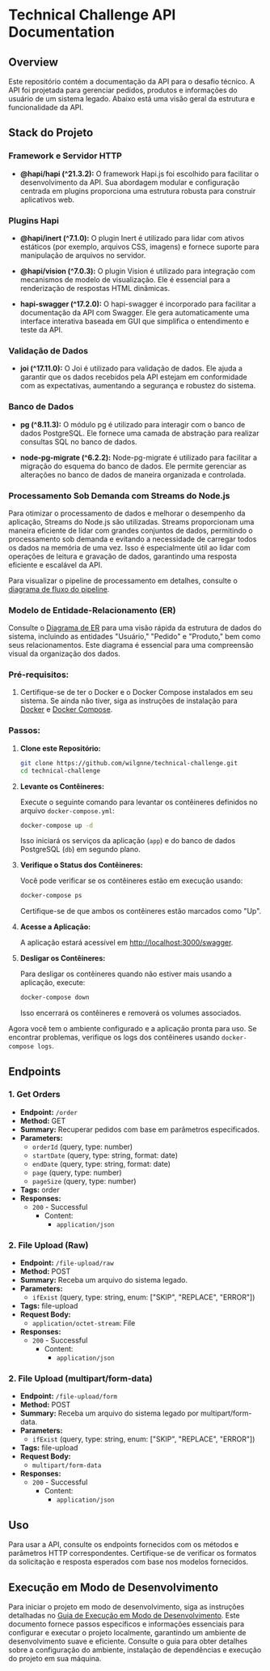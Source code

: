 # Technical Challenge API Documentation

## Overview

Este repositório contém a documentação da API para o desafio técnico. A API foi projetada para gerenciar pedidos, produtos e informações do usuário de um sistema legado. Abaixo está uma visão geral da estrutura e funcionalidade da API.

## Stack do Projeto

### Framework e Servidor HTTP
- **@hapi/hapi (^21.3.2):** O framework Hapi.js foi escolhido para facilitar o desenvolvimento da API. Sua abordagem modular e configuração centrada em plugins proporciona uma estrutura robusta para construir aplicativos web.

### Plugins Hapi
- **@hapi/inert (^7.1.0):** O plugin Inert é utilizado para lidar com ativos estáticos (por exemplo, arquivos CSS, imagens) e fornece suporte para manipulação de arquivos no servidor.

- **@hapi/vision (^7.0.3):** O plugin Vision é utilizado para integração com mecanismos de modelo de visualização. Ele é essencial para a renderização de respostas HTML dinâmicas.

- **hapi-swagger (^17.2.0):** O hapi-swagger é incorporado para facilitar a documentação da API com Swagger. Ele gera automaticamente uma interface interativa baseada em GUI que simplifica o entendimento e teste da API.

### Validação de Dados
- **joi (^17.11.0):** O Joi é utilizado para validação de dados. Ele ajuda a garantir que os dados recebidos pela API estejam em conformidade com as expectativas, aumentando a segurança e robustez do sistema.

### Banco de Dados
- **pg (^8.11.3):** O módulo pg é utilizado para interagir com o banco de dados PostgreSQL. Ele fornece uma camada de abstração para realizar consultas SQL no banco de dados.

- **node-pg-migrate (^6.2.2):** Node-pg-migrate é utilizado para facilitar a migração do esquema do banco de dados. Ele permite gerenciar as alterações no banco de dados de maneira organizada e controlada.

### Processamento Sob Demanda com Streams do Node.js
Para otimizar o processamento de dados e melhorar o desempenho da aplicação, Streams do Node.js são utilizadas. Streams proporcionam uma maneira eficiente de lidar com grandes conjuntos de dados, permitindo o processamento sob demanda e evitando a necessidade de carregar todos os dados na memória de uma vez. Isso é especialmente útil ao lidar com operações de leitura e gravação de dados, garantindo uma resposta eficiente e escalável da API.

Para visualizar o pipeline de processamento em detalhes, consulte o [diagrama de fluxo do pipeline](https://github.com/wilgnne/technical-challenge/blob/main/docs/file-upload-pipeline.md).

### Modelo de Entidade-Relacionamento (ER)

Consulte o [Diagrama de ER](https://github.com/wilgnne/technical-challenge/blob/main/docs/er-diagram.md) para uma visão rápida da estrutura de dados do sistema, incluindo as entidades "Usuário," "Pedido" e "Produto," bem como seus relacionamentos. Este diagrama é essencial para uma compreensão visual da organização dos dados.

### Pré-requisitos:

1. Certifique-se de ter o Docker e o Docker Compose instalados em seu sistema. Se ainda não tiver, siga as instruções de instalação para [Docker](https://docs.docker.com/get-docker/) e [Docker Compose](https://docs.docker.com/compose/install/).

### Passos:

1. **Clone este Repositório:**

   ```bash
   git clone https://github.com/wilgnne/technical-challenge.git
   cd technical-challenge
   ```

2. **Levante os Contêineres:**

   Execute o seguinte comando para levantar os contêineres definidos no arquivo `docker-compose.yml`:

   ```bash
   docker-compose up -d
   ```

   Isso iniciará os serviços da aplicação (`app`) e do banco de dados PostgreSQL (`db`) em segundo plano.

3. **Verifique o Status dos Contêineres:**

   Você pode verificar se os contêineres estão em execução usando:

   ```bash
   docker-compose ps
   ```

   Certifique-se de que ambos os contêineres estão marcados como "Up".

4. **Acesse a Aplicação:**

   A aplicação estará acessível em [http://localhost:3000/swagger](http://localhost:3000/swagger).

5. **Desligar os Contêineres:**

   Para desligar os contêineres quando não estiver mais usando a aplicação, execute:

   ```bash
   docker-compose down
   ```

   Isso encerrará os contêineres e removerá os volumes associados.

Agora você tem o ambiente configurado e a aplicação pronta para uso. Se encontrar problemas, verifique os logs dos contêineres usando `docker-compose logs`.

## Endpoints

### 1. Get Orders

- **Endpoint:** `/order`
- **Method:** GET
- **Summary:** Recuperar pedidos com base em parâmetros especificados.
- **Parameters:**
  - `orderId` (query, type: number)
  - `startDate` (query, type: string, format: date)
  - `endDate` (query, type: string, format: date)
  - `page` (query, type: number)
  - `pageSize` (query, type: number)
- **Tags:** order
- **Responses:**
  - `200` - Successful
    - Content:
      - `application/json`

### 2. File Upload (Raw)

- **Endpoint:** `/file-upload/raw`
- **Method:** POST
- **Summary:** Receba um arquivo do sistema legado.
- **Parameters:**
  - `ifExist` (query, type: string, enum: ["SKIP", "REPLACE", "ERROR"])
- **Tags:** file-upload
- **Request Body:**
  - `application/octet-stream`: File
- **Responses:**
  - `200` - Successful
    - Content:
      - `application/json`

### 2. File Upload (multipart/form-data)

- **Endpoint:** `/file-upload/form`
- **Method:** POST
- **Summary:** Receba um arquivo do sistema legado por multipart/form-data.
- **Parameters:**
  - `ifExist` (query, type: string, enum: ["SKIP", "REPLACE", "ERROR"])
- **Tags:** file-upload
- **Request Body:**
  - `multipart/form-data`
- **Responses:**
  - `200` - Successful
    - Content:
      - `application/json`

## Uso

Para usar a API, consulte os endpoints fornecidos com os métodos e parâmetros HTTP correspondentes. Certifique-se de verificar os formatos da solicitação e resposta esperados com base nos modelos fornecidos.

## Execução em Modo de Desenvolvimento

Para iniciar o projeto em modo de desenvolvimento, siga as instruções detalhadas no [Guia de Execução em Modo de Desenvolvimento](https://github.com/wilgnne/technical-challenge/blob/main/Development.md). Este documento fornece passos específicos e informações essenciais para configurar e executar o projeto localmente, garantindo um ambiente de desenvolvimento suave e eficiente. Consulte o guia para obter detalhes sobre a configuração do ambiente, instalação de dependências e execução do projeto em sua máquina.
